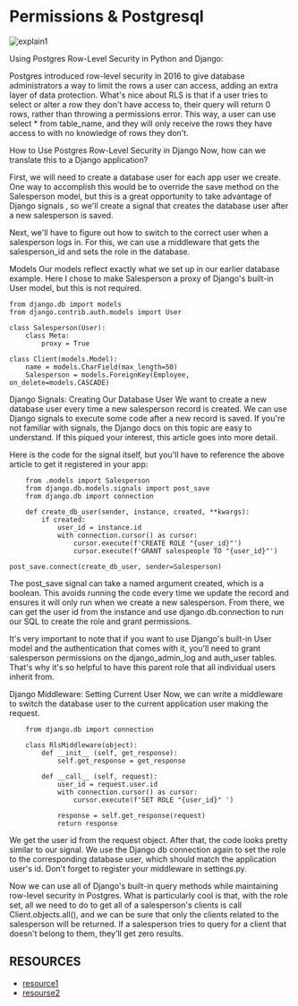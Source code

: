 # Permissions & Postgresql

![explain1](https://pganalyze.com/static/f45266cf24990e288a48e78e6d593ef5/29114/postgres-row-level-security-django.png)

Using Postgres Row-Level Security in Python and Django:

Postgres introduced row-level security in 2016 to give database administrators a way to limit the rows a user can access, adding an extra layer of data protection. What's nice about RLS is that if a user tries to select or alter a row they don't have access to, their query will return 0 rows, rather than throwing a permissions error. This way, a user can use select * from table_name, and they will only receive the rows they have access to with no knowledge of rows they don't.

How to Use Postgres Row-Level Security in Django
Now, how can we translate this to a Django application?

First, we will need to create a database user for each app user we create. One way to accomplish this would be to override the save method on the Salesperson model, but this is a great opportunity to take advantage of Django signals , so we'll create a signal that creates the database user after a new salesperson is saved.

Next, we'll have to figure out how to switch to the correct user when a salesperson logs in. For this, we can use a middleware that gets the salesperson_id and sets the role in the database.

Models
Our models reflect exactly what we set up in our earlier database example. Here I chose to make Salesperson a proxy of Django's built-in User model, but this is not required.

    from django.db import models
    from django.contrib.auth.models import User

    class Salesperson(User):
        class Meta:
            proxy = True
        
    class Client(models.Model):
        name = models.CharField(max_length=50)
        Salesperson = models.ForeignKey(Employee, on_delete=models.CASCADE)

Django Signals: Creating Our Database User
We want to create a new database user every time a new salesperson record is created. We can use Django signals to execute some code after a new record is saved. If you're not familiar with signals, the Django docs on this topic are easy to understand. If this piqued your interest, this article goes into more detail.

Here is the code for the signal itself, but you'll have to reference the above article to get it registered in your app:

        from .models import Salesperson
        from django.db.models.signals import post_save
        from django.db import connection

        def create_db_user(sender, instance, created, **kwargs):
            if created:
                user_id = instance.id
                with connection.cursor() as cursor:
                    cursor.execute(f'CREATE ROLE "{user_id}"')
                    cursor.execute(f'GRANT salespeople TO "{user_id}"')

    post_save.connect(create_db_user, sender=Salesperson) 


The post_save signal can take a named argument created, which is a boolean. This avoids running the code every time we update the record and ensures it will only run when we create a new salesperson. From there, we can get the user id from the instance and use django.db.connection to run our SQL to create the role and grant permissions.

It's very important to note that if you want to use Django's built-in User model and the authentication that comes with it, you'll need to grant salesperson permissions on the django_admin_log and auth_user tables. That's why it's so helpful to have this parent role that all individual users inherit from.

Django Middleware: Setting Current User
Now, we can write a middleware to switch the database user to the current application user making the request.

        from django.db import connection

        class RlsMiddleware(object):
            def __init__ (self, get_response):
                self.get_response = get_response
                
            def __call__ (self, request):
                user_id = request.user.id
                with connection.cursor() as cursor:
                    cursor.execute(f'SET ROLE "{user_id}" ')

                response = self.get_response(request)
                return response

We get the user id from the request object. After that, the code looks pretty similar to our signal. We use the Django db connection again to set the role to the corresponding database user, which should match the application user's id. Don't forget to register your middleware in settings.py.

Now we can use all of Django's built-in query methods while maintaining row-level security in Postgres. What is particularly cool is that, with the role set, all we need to do to get all of a salesperson's clients is call Client.objects.all(), and we can be sure that only the clients related to the salesperson will be returned. If a salesperson tries to query for a client that doesn't belong to them, they'll get zero results.

## RESOURCES

+ [resource1](https://www.django-rest-framework.org/api-guide/permissions/)
+ [resourse2](https://pythonfusion.com/postgresql-django-shared-hosting/)


